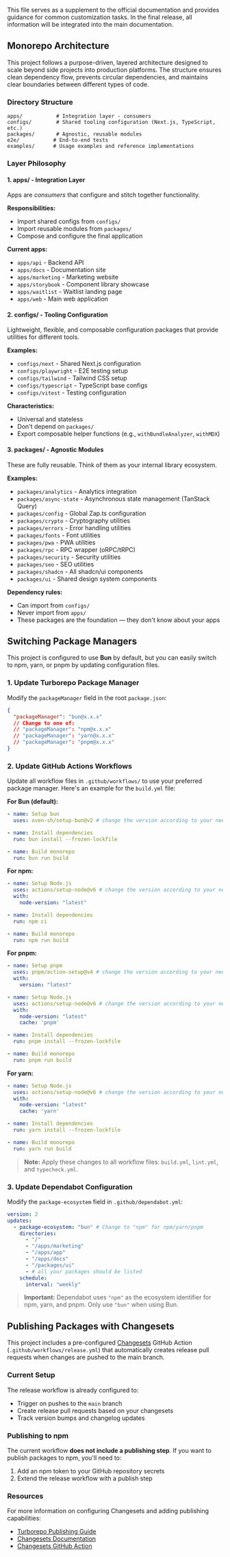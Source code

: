 This file serves as a supplement to the official documentation and provides guidance for common customization tasks. In the final release, all information will be integrated into the main documentation.

## Monorepo Architecture

This project follows a purpose-driven, layered architecture designed to scale beyond side projects into production platforms. The structure ensures clean dependency flow, prevents circular dependencies, and maintains clear boundaries between different types of code.

### Directory Structure

```
apps/           # Integration layer - consumers
configs/        # Shared tooling configuration (Next.js, TypeScript, etc.)
packages/       # Agnostic, reusable modules
e2e/           # End-to-end tests
examples/      # Usage examples and reference implementations
```

### Layer Philosophy

#### 1. **apps/** - Integration Layer

Apps are *consumers* that configure and stitch together functionality.

**Responsibilities:**
- Import shared configs from `configs/`
- Import reusable modules from `packages/`
- Compose and configure the final application

**Current apps:**
- `apps/api` - Backend API
- `apps/docs` - Documentation site
- `apps/marketing` - Marketing website
- `apps/storybook` - Component library showcase
- `apps/waitlist` - Waitlist landing page
- `apps/web` - Main web application

#### 2. **configs/** - Tooling Configuration

Lightweight, flexible, and composable configuration packages that provide utilities for different tools.

**Examples:**
- `configs/next` - Shared Next.js configuration
- `configs/playwright` - E2E testing setup
- `configs/tailwind` - Tailwind CSS setup
- `configs/typescript` - TypeScript base configs
- `configs/vitest` - Testing configuration

**Characteristics:**
- Universal and stateless
- Don't depend on `packages/`
- Export composable helper functions (e.g., `withBundleAnalyzer`, `withMDX`)

#### 3. **packages/** - Agnostic Modules

These are fully reusable. Think of them as your internal library ecosystem.

**Examples:**
- `packages/analytics` - Analytics integration
- `packages/async-state` - Asynchronous state management (TanStack Query)
- `packages/config` - Global Zap.ts configuration
- `packages/crypto` - Cryptography utilities
- `packages/errors` - Error handling utilities
- `packages/fonts` - Font utilities
- `packages/pwa` - PWA utilities
- `packages/rpc` - RPC wrapper (oRPC/tRPC)
- `packages/security` - Security utilities
- `packages/seo` - SEO utilities
- `packages/shadcn` - All shadcn/ui components
- `packages/ui` - Shared design system components

**Dependency rules:**
- Can import from `configs/`
- Never import from `apps/`
- These packages are the foundation — they don't know about your apps

## Switching Package Managers

This project is configured to use **Bun** by default, but you can easily switch to npm, yarn, or pnpm by updating configuration files.

### 1. Update Turborepo Package Manager

Modify the `packageManager` field in the root `package.json`:

```json
{
  "packageManager": "bun@x.x.x"
  // Change to one of:
  // "packageManager": "npm@x.x.x"
  // "packageManager": "yarn@x.x.x"
  // "packageManager": "pnpm@x.x.x"
}
```

### 2. Update GitHub Actions Workflows

Update all workflow files in `.github/workflows/` to use your preferred package manager. Here's an example for the `build.yml` file:

**For Bun (default):**
```yaml
- name: Setup bun
  uses: oven-sh/setup-bun@v2 # change the version according to your need

- name: Install dependencies
  run: bun install --frozen-lockfile

- name: Build monorepo
  run: bun run build
```

**For npm:**
```yaml
- name: Setup Node.js
  uses: actions/setup-node@v6 # change the version according to your need
  with:
    node-version: "latest"

- name: Install dependencies
  run: npm ci

- name: Build monorepo
  run: npm run build
```

**For pnpm:**
```yaml
- name: Setup pnpm
  uses: pnpm/action-setup@v4 # change the version according to your need
  with:
    version: "latest"

- name: Setup Node.js
  uses: actions/setup-node@v6 # change the version according to your need
  with:
    node-version: "latest"
    cache: 'pnpm'

- name: Install dependencies
  run: pnpm install --frozen-lockfile

- name: Build monorepo
  run: pnpm run build
```

**For yarn:**
```yaml
- name: Setup Node.js
  uses: actions/setup-node@v6 # change the version according to your need
  with:
    node-version: "latest"
    cache: 'yarn'

- name: Install dependencies
  run: yarn install --frozen-lockfile

- name: Build monorepo
  run: yarn run build
```

> **Note:** Apply these changes to all workflow files: `build.yml`, `lint.yml`, and `typecheck.yml`.

### 3. Update Dependabot Configuration

Modify the `package-ecosystem` field in `.github/dependabot.yml`:

```yaml
version: 2
updates:
  - package-ecosystem: "bun" # Change to "npm" for npm/yarn/pnpm
    directories:
      - "/"
      - "/apps/marketing"
      - "/apps/app"
      - "/apps/docs"
      - "/packages/ui"
      - # all your packages should be listed
    schedule:
      interval: "weekly"
```

> **Important:** Dependabot uses `"npm"` as the ecosystem identifier for npm, yarn, and pnpm. Only use `"bun"` when using Bun.

## Publishing Packages with Changesets

This project includes a pre-configured [Changesets](https://github.com/changesets/changesets) GitHub Action (`.github/workflows/release.yml`) that automatically creates release pull requests when changes are pushed to the main branch.

### Current Setup

The release workflow is already configured to:
- Trigger on pushes to the `main` branch
- Create release pull requests based on your changesets
- Track version bumps and changelog updates

### Publishing to npm

The current workflow **does not include a publishing step**. If you want to publish packages to npm, you'll need to:

1. Add an npm token to your GitHub repository secrets
2. Extend the release workflow with a publish step

### Resources

For more information on configuring Changesets and adding publishing capabilities:

- [Turborepo Publishing Guide](https://turborepo.com/docs/guides/publishing-libraries#publishing)
- [Changesets Documentation](https://github.com/changesets/changesets/blob/main/docs/intro-to-using-changesets.md)
- [Changesets GitHub Action](https://github.com/changesets/action)